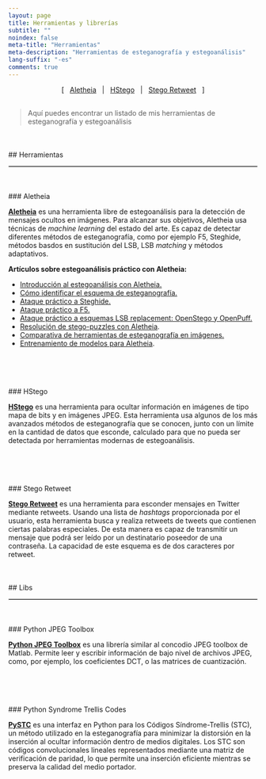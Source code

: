 ```yaml
---
layout: page
title: Herramientas y librerías
subtitle: "" 
noindex: false
meta-title: "Herramientas"
meta-description: "Herramientas de esteganografía y estegoanálisis"
lang-suffix: "-es"
comments: true
---
```



<style>
    [id]::before {
        content: '';
        display: block;
        height:      70px;
        margin-top: -70px;
        visibility: hidden;
    }
</style>


<center style='margin-bottom:30px'>
[ &nbsp; <a href='#aletheia'>Aletheia</a> &nbsp;
| &nbsp; <a href='#hstego'>HStego</a> &nbsp;  
| &nbsp; <a href='#stego-retweet'>Stego Retweet</a> &nbsp; ]
</center>

> Aquí puedes encontrar un listado de mis herramientas de esteganografía y estegoanálisis


<div style='margin-bottom:50px'></div>
## Herramientas
<hr style='border:1px solid #ccc'>


<div style='margin-bottom:50px'></div>
### Aletheia

**[Aletheia](https://github.com/daniellerch/aletheia)** es una herramienta libre de estegoanálisis para la detección de mensajes ocultos en imágenes. Para alcanzar sus objetivos, Aletheia usa técnicas de *machine learning* del estado del arte. Es capaz de detectar diferentes métodos de esteganografía, como por ejemplo F5, Steghide, métodos basdos en sustitución del LSB, LSB *matching* y métodos adaptativos.

**Artículos sobre estegoanálisis práctico con Aletheia:**
- [Introducción al estegoanálisis con Aletheia.](/stego/aletheia/intro-es/)
- [Cómo identificar el esquema de esteganografía.](/stego/aletheia/identify-es/)
- [Ataque práctico a Steghide.](/stego/aletheia/steghide-attack-es/)
- [Ataque práctico a F5.](/stego/aletheia/f5-attack-es/)
- [Ataque práctico a esquemas LSB replacement: OpenStego y OpenPuff.](/stego/aletheia/lsbr-attack-es/)
- [Resolución de stego-puzzles con Aletheia](/stego/aletheia/stego-puzzles-es/).
- [Comparativa de herramientas de esteganografía en imágenes.](/stego/aletheia/tool-comparison-es/)
- [Entrenamiento de modelos para Aletheia](/stego/aletheia/training-es/).


<div style='margin-top:40px'></div>



<div style='margin-bottom:80px'></div>
### HStego

**[HStego](https://github.com/daniellerch/hstego)** es una herramienta para ocultar información en imágenes de tipo mapa de bits y en imágenes JPEG. Esta herramienta usa algunos de los más avanzados métodos de esteganografía que se conocen, junto con un límite en la cantidad de datos que esconde, calculado para que no pueda ser detectada por herramientas modernas de estegoanálisis. 


<div style='margin-bottom:80px'></div>
### Stego Retweet


**[Stego Retweet](https://github.com/daniellerch/stego-retweet)** es una herramienta para esconder mensajes en Twitter mediante retweets. Usando una lista de *hashtags* proporcionada por el usuario, esta herramienta busca y realiza retweets de  tweets que contienen ciertas palabras especiales. De esta manera es capaz de transmitir un mensaje que podrá ser leído por un destinatario poseedor de una contraseña. La capacidad de este esquema es de dos caracteres por retweet. 



<div style='margin-bottom:50px'></div>
## Libs
<hr style='border:1px solid #ccc'>



<div style='margin-bottom:50px'></div>
### Python JPEG Toolbox

**[Python JPEG Toolbox](https://github.com/daniellerch/python-jpeg-toolbox)** es una librería  similar al concodio JPEG toolbox de Matlab. Permite leer y escribir información de bajo nivel de archivos JPEG, como, por ejemplo, los coeficientes DCT, o las matrices de cuantización.


<div style='margin-bottom:80px'></div>
### Python Syndrome Trellis Codes

**[PySTC](https://github.com/daniellerch/pySTC)** es una interfaz en Python para los Códigos Síndrome-Trellis (STC), un método utilizado en la esteganografía para minimizar la distorsión en la inserción al ocultar información dentro de medios digitales. Los STC son códigos convolucionales lineales representados mediante una matriz de verificación de paridad, lo que permite una inserción eficiente mientras se preserva la calidad del medio portador.





